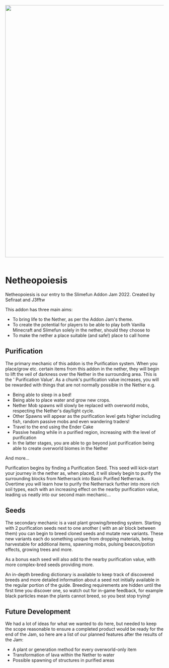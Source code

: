 <p align="center">
<img width="800" src="https://github.com/Sefiraat/Netheopoiesis/blob/master/images/logo/logo.svg"><br><br>
</p>

# Netheopoiesis

Netheopoiesis is our entry to the Slimefun Addon Jam 2022. Created by Sefiraat and J3fftw

This addon has three main aims:

- To bring life to the Nether, as per the Addon Jam's theme.
- To create the potential for players to be able to play both Vanilla Minecraft and Slimefun solely in the nether,
  should they choose to
- To make the nether a place suitable (and safe!) place to call home

## Purification

The primary mechanic of this addon is the Purification system. When you place/grow etc. certain items from this addon in
the nether, they will begin to lift the veil of darkness over the Nether in the surrounding area. This is the '
Purification Value'. As a chunk's purification value increases, you will be rewarded with things that are not normally
possible in the Nether e.g.

- Being able to sleep in a bed!
- Being able to place water and grow new crops.
- Nether Mob spawns will slowly be replaced with overworld mobs, respecting the Nether's day/light cycle.
- Other Spawns will appear as the purification level gets higher including fish, random passive mobs and even wandering
  traders!
- Travel to the end using the Ender Cake
- Passive healing while in a purified region, increasing with the level of purification
- In the latter stages, you are able to go beyond just purification being able to create overworld biomes in the Nether

And more...

Purification begins by finding a Purification Seed. This seed will kick-start your journey in the nether as, when
placed, it will slowly begin to purify the surrounding blocks from Netherrack into Basic Purified Netherrack. Overtime
you will learn how to purify the Netherrack further into more rich soil types, each with an increasing effect on the
nearby purification value, leading us neatly into our second main mechanic...

## Seeds

The secondary mechanic is a vast plant growing/breeding system. Starting with 2 purification seeds next to one another (
with an air block between them) you can begin to breed cloned seeds and mutate new variants. These new variants each do
something unique from dropping materials, being harvestable for additional items, spawning mobs, pulsing beacon/potion
effects, growing trees and more.

As a bonus each seed will also add to the nearby purification value, with more complex-bred seeds providing more.

An in-depth breeding dictionary is available to keep track of discovered breeds and more detailed information about a
seed not initially available in the regular portion of the guide. Breeding requirements are hidden until the first time
you discover one, so watch out for in-game feedback, for example black particles mean the plants cannot breed, so you
best stop trying!

## Future Development

We had a lot of ideas for what we wanted to do here, but needed to keep the scope reasonable to ensure a completed
product would be ready for the end of the Jam, so here are a list of our planned features after the results of the Jam:

- A plant or generation method for every overworld-only item
- Transformation of lava within the Nether to water
- Possible spawning of structures in purified areas
